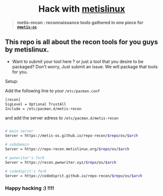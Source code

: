 <h1 align="center"> Hack with <a href="https://metislinux.org">metislinux</a> </h1>

> **metis-recon : reconnaissance tools gathered in one piece for [`@metis-os`](https://metislinux.org)**


## This repo is all about the **recon** tools for you guys by **metislinux**.
- Want to submit your tool here ? or just a tool that you desire to be packaged? Don't worry, Just submit an issue. We will package that tools for you.



Setup:

Add the following line to your `/etc/pacman.conf`
```bash
[recon]
SigLevel = Optional TrustAll
Include = /etc/pacman.d/metis-recon
```
and add the server adress to `/etc/pacman.d/metis-recon`

```bash

# main server
Server = https://metis-os.github.io/repo-recon/$repo/os/$arch

# subdomain
Server = https://repo-recon.metislinux.org/$repo/os/$arch

# pwnwriter's fork
Server = https://recon.pwnwriter.xyz/$repo/os/$arch

# codedsprit's fork
Server = https://codedsprit.github.io/repo-recon/$repo/os/$arch

```


### Happy hacking :) !!!!
